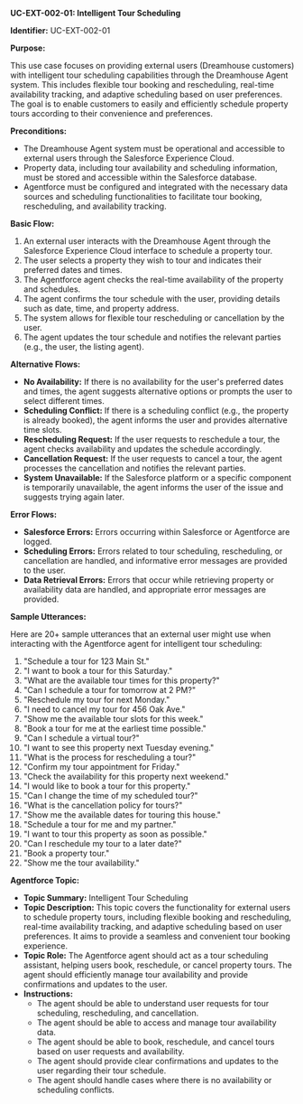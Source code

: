 **UC-EXT-002-01: Intelligent Tour Scheduling**

**Identifier:** UC-EXT-002-01

**Purpose:**

This use case focuses on providing external users (Dreamhouse customers) with intelligent tour scheduling capabilities through the Dreamhouse Agent system. This includes flexible tour booking and rescheduling, real-time availability tracking, and adaptive scheduling based on user preferences. The goal is to enable customers to easily and efficiently schedule property tours according to their convenience and preferences.

**Preconditions:**

- The Dreamhouse Agent system must be operational and accessible to external users through the Salesforce Experience Cloud.
- Property data, including tour availability and scheduling information, must be stored and accessible within the Salesforce database.
- Agentforce must be configured and integrated with the necessary data sources and scheduling functionalities to facilitate tour booking, rescheduling, and availability tracking.

**Basic Flow:**

1.  An external user interacts with the Dreamhouse Agent through the Salesforce Experience Cloud interface to schedule a property tour.
2.  The user selects a property they wish to tour and indicates their preferred dates and times.
3.  The Agentforce agent checks the real-time availability of the property and schedules.
4.  The agent confirms the tour schedule with the user, providing details such as date, time, and property address.
5.  The system allows for flexible tour rescheduling or cancellation by the user.
6.  The agent updates the tour schedule and notifies the relevant parties (e.g., the user, the listing agent).

**Alternative Flows:**

- **No Availability:** If there is no availability for the user's preferred dates and times, the agent suggests alternative options or prompts the user to select different times.
- **Scheduling Conflict:** If there is a scheduling conflict (e.g., the property is already booked), the agent informs the user and provides alternative time slots.
- **Rescheduling Request:** If the user requests to reschedule a tour, the agent checks availability and updates the schedule accordingly.
- **Cancellation Request:** If the user requests to cancel a tour, the agent processes the cancellation and notifies the relevant parties.
- **System Unavailable:** If the Salesforce platform or a specific component is temporarily unavailable, the agent informs the user of the issue and suggests trying again later.

**Error Flows:**

- **Salesforce Errors:** Errors occurring within Salesforce or Agentforce are logged.
- **Scheduling Errors:** Errors related to tour scheduling, rescheduling, or cancellation are handled, and informative error messages are provided to the user.
- **Data Retrieval Errors:** Errors that occur while retrieving property or availability data are handled, and appropriate error messages are provided.

**Sample Utterances:**

Here are 20+ sample utterances that an external user might use when interacting with the Agentforce agent for intelligent tour scheduling:

1.  "Schedule a tour for 123 Main St."
2.  "I want to book a tour for this Saturday."
3.  "What are the available tour times for this property?"
4.  "Can I schedule a tour for tomorrow at 2 PM?"
5.  "Reschedule my tour for next Monday."
6.  "I need to cancel my tour for 456 Oak Ave."
7.  "Show me the available tour slots for this week."
8.  "Book a tour for me at the earliest time possible."
9.  "Can I schedule a virtual tour?"
10. "I want to see this property next Tuesday evening."
11. "What is the process for rescheduling a tour?"
12. "Confirm my tour appointment for Friday."
13. "Check the availability for this property next weekend."
14. "I would like to book a tour for this property."
15. "Can I change the time of my scheduled tour?"
16. "What is the cancellation policy for tours?"
17. "Show me the available dates for touring this house."
18. "Schedule a tour for me and my partner."
19. "I want to tour this property as soon as possible."
20. "Can I reschedule my tour to a later date?"
21. "Book a property tour."
22. "Show me the tour availability."

**Agentforce Topic:**

- **Topic Summary:** Intelligent Tour Scheduling
- **Topic Description:** This topic covers the functionality for external users to schedule property tours, including flexible booking and rescheduling, real-time availability tracking, and adaptive scheduling based on user preferences. It aims to provide a seamless and convenient tour booking experience.
- **Topic Role:** The Agentforce agent should act as a tour scheduling assistant, helping users book, reschedule, or cancel property tours. The agent should efficiently manage tour availability and provide confirmations and updates to the user.
- **Instructions:**
    - The agent should be able to understand user requests for tour scheduling, rescheduling, and cancellation.
    - The agent should be able to access and manage tour availability data.
    - The agent should be able to book, reschedule, and cancel tours based on user requests and availability.
    - The agent should provide clear confirmations and updates to the user regarding their tour schedule.
    - The agent should handle cases where there is no availability or scheduling conflicts.
